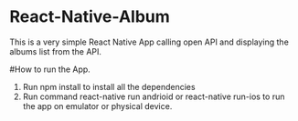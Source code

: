# React-Native-Album
This is a very simple React Native App calling open API and displaying the albums list from the API. 


#How to run the App.
1. Run npm install to install all the dependencies
2. Run command react-native run andrioid or react-native run-ios to run the app on emulator or physical device.
